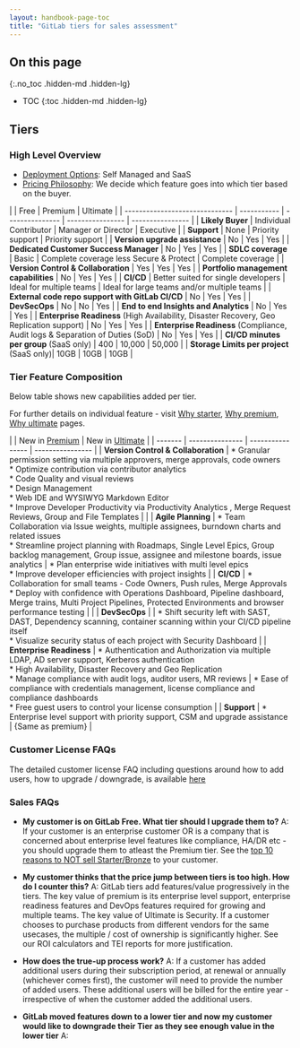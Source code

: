 ```yaml
---
layout: handbook-page-toc
title: "GitLab tiers for sales assessment"
---
```


## On this page
{:.no_toc .hidden-md .hidden-lg}

- TOC
{:toc .hidden-md .hidden-lg}

## Tiers

### High Level Overview

- [Deployment Options](https://about.gitlab.com/features/): Self Managed and SaaS
- [Pricing Philosophy](https://about.gitlab.com/company/pricing/#buyer-based-tiering-clarification): We decide which feature goes into which tier based on the buyer.

| 	| Free | Premium |	Ultimate |
| ------------------------------  | ----------- | ---------------   | ---------------- | ---------------- |
| **Likely Buyer** | Individual Contributor | Manager or Director | Executive |
| **Support**	| None | Priority support | Priority support |
| **Version upgrade assistance** | No | Yes | Yes |
| **Dedicated Customer Success Manager** | No | Yes | Yes |
| **SDLC coverage**	|	Basic | Complete coverage less Secure & Protect | 	Complete coverage |
| **Version Control & Collaboration** | Yes | Yes | Yes |
| **Portfolio management capabilities** |	No | Yes | Yes |
| **CI/CD** | Better suited for single developers | Ideal for multiple teams	| Ideal for large teams and/or multiple teams |
| **External code repo support with GitLab CI/CD** | No | Yes | Yes |
| **DevSecOps** |	No |	No |	Yes |
| **End to end Insights and Analytics** | No |	Yes |	Yes |
| **Enterprise Readiness** (High Availability, Disaster Recovery, Geo Replication support) |	No |	Yes |	Yes |
| **Enterprise Readiness** (Compliance, Audit logs & Separation of Duties (SoD) |	No | Yes |	Yes |
| **CI/CD minutes per group** (SaaS only) | 400 | 	10,000 | 	50,000 |
| **Storage Limits per project** (SaaS only)| 10GB | 	10GB | 	10GB |

### Tier Feature Composition

Below table shows new capabilities added per tier.

For further details on individual feature - visit [Why starter](https://about.gitlab.com/pricing/premium/), [Why premium](https://about.gitlab.com/pricing/premium/), [Why ultimate](https://about.gitlab.com/pricing/ultimate/) pages.

|	 | New in [Premium](https://about.gitlab.com/pricing/premium/) |	New in [Ultimate](https://about.gitlab.com/pricing/ultimate/) |
| ------- | ---------------   | ---------------- | ---------------- |
| **Version Control & Collaboration** |  * Granular permission setting via multiple approvers, merge approvals, code owners <br> * Optimize contribution via contributor analytics <br> * Code Quality and visual reviews <br> * Design Management <br> * Web IDE and WYSIWYG Markdown Editor <br> * Improve Developer Productivity via Productivity Analytics	, Merge Request Reviews, Group and File Templates | |
| **Agile Planning** | * Team Collaboration via Issue weights, multiple assignees, burndown charts and related issues <br> * Streamline project planning with Roadmaps, Single Level Epics, Group backlog management, Group issue, assignee and milestone boards, issue analytics | * Plan enterprise wide initiatives with multi level epics <br> * Improve developer efficiencies with project insights |
| **CI/CD** | * Collaboration for small teams - Code Owners, Push rules, Merge Approvals <br> * Deploy with confidence with Operations Dashboard, Pipeline dashboard, Merge trains, Multi Project Pipelines, Protected Environments	and browser performance testing |  |
| **DevSecOps** | |  * Shift security left with SAST, DAST, Dependency scanning, container scanning within your CI/CD pipeline itself <br> * Visualize security status of each project with Security Dashboard |
| **Enterprise Readiness** | * Authentication and Authorization via multiple LDAP, AD server support, Kerberos authentication <br> * High Availability, Disaster Recovery and Geo Replication <br> * Manage compliance with audit logs, auditor users, MR reviews | * Ease of compliance with credentials management, license compliance and compliance dashboards <br> * Free guest users to control your license consumption |
| **Support** | * Enterprise level support with priority support, CSM and upgrade assistance | {Same as premium} |

### Customer License FAQs

The detailed customer license FAQ including questions around how to add users, how to upgrade / downgrade, is available [here](https://about.gitlab.com/pricing/licensing-faq/)

### Sales FAQs

* **My customer is on GitLab Free. What tier should I upgrade them to?**
A: If your customer is an enterprise customer OR is a company that is concerned about enterprise level features like compliance, HA/DR etc - you should upgrade them to atleast the Premium tier. See the [top 10 reasons to NOT sell Starter/Bronze](https://docs.google.com/presentation/d/1pJ3qrDh7fd4UQ9njs1K4LrQG2UL2TwlWUJjPGgQrmS0/edit#slide=id.p) to your customer.

* **My customer thinks that the price jump between tiers is too high. How do I counter this?**
A: GitLab tiers add features/value progressively in the tiers. The key value of premium is its enterprise level support, enterprise readiness features and DevOps features required for growing and multiple teams. The key value of Ultimate is Security. If a customer chooses to purchase  products from different vendors for the same usecases, the multiple / cost of ownership is significantly higher. See our ROI calculators and TEI reports for more justification.

* **How does the true-up process work?**
A: If a customer has added additional users during their subscription period, at renewal or annually (whichever comes first), the customer will need to provide the number of added users. These additional users will be billed for the entire year - irrespective of when the customer added the additional users.

* **GitLab moved features down to a lower tier and now my customer would like to downgrade their Tier as they see enough value in the lower tier**
A:
